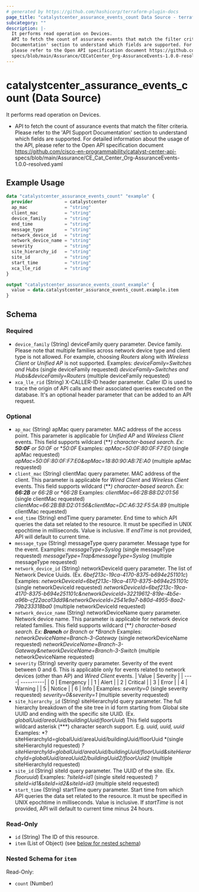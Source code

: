 ```yaml
---
# generated by https://github.com/hashicorp/terraform-plugin-docs
page_title: "catalystcenter_assurance_events_count Data Source - terraform-provider-catalystcenter"
subcategory: ""
description: |-
  It performs read operation on Devices.
  API to fetch the count of assurance events that match the filter criteria. Please refer to the 'API Support
  Documentation' section to understand which fields are supported. For detailed information about the usage of the API,
  please refer to the Open API specification document https://github.com/cisco-en-programmability/catalyst-center-api-
  specs/blob/main/Assurance/CECatCenter_Org-AssuranceEvents-1.0.0-resolved.yaml
---
```


# catalystcenter_assurance_events_count (Data Source)

It performs read operation on Devices.

- API to fetch the count of assurance events that match the filter criteria. Please refer to the 'API Support
Documentation' section to understand which fields are supported. For detailed information about the usage of the API,
please refer to the Open API specification document https://github.com/cisco-en-programmability/catalyst-center-api-
specs/blob/main/Assurance/CE_Cat_Center_Org-AssuranceEvents-1.0.0-resolved.yaml

## Example Usage

```terraform
data "catalystcenter_assurance_events_count" "example" {
  provider            = catalystcenter
  ap_mac              = "string"
  client_mac          = "string"
  device_family       = "string"
  end_time            = "string"
  message_type        = "string"
  network_device_id   = "string"
  network_device_name = "string"
  severity            = "string"
  site_hierarchy_id   = "string"
  site_id             = "string"
  start_time          = "string"
  xca_lle_rid         = "string"
}

output "catalystcenter_assurance_events_count_example" {
  value = data.catalystcenter_assurance_events_count.example.item
}
```

<!-- schema generated by tfplugindocs -->
## Schema

### Required

- `device_family` (String) deviceFamily query parameter. Device family. Please note that multiple families across network device type and client type is not allowed. For example, choosing *Routers* along with *Wireless Client* or *Unified AP* is not supported. Examples:
*deviceFamily=Switches and Hubs* (single deviceFamily requested)
*deviceFamily=Switches and Hubs&deviceFamily=Routers* (multiple deviceFamily requested)
- `xca_lle_rid` (String) X-CALLER-ID header parameter. Caller ID is used to trace the origin of API calls and their associated queries executed on the database. It's an optional header parameter that can be added to an API request.

### Optional

- `ap_mac` (String) apMac query parameter. MAC address of the access point. This parameter is applicable for *Unified AP* and *Wireless Client* events.
This field supports wildcard (***) character-based search. Ex: **50:0F** or *50:0F** or **50:0F*
Examples:
*apMac=50:0F:80:0F:F7:E0* (single apMac requested)
*apMac=50:0F:80:0F:F7:E0&apMac=18:80:90:AB:7E:A0* (multiple apMac requested)
- `client_mac` (String) clientMac query parameter. MAC address of the client. This parameter is applicable for *Wired Client* and *Wireless Client* events.
This field supports wildcard (***) character-based search. Ex: **66:2B** or *66:2B** or **66:2B*
Examples:
*clientMac=66:2B:B8:D2:01:56* (single clientMac requested)
*clientMac=66:2B:B8:D2:01:56&clientMac=DC:A6:32:F5:5A:89* (multiple clientMac requested)
- `end_time` (String) endTime query parameter. End time to which API queries the data set related to the resource. It must be specified in UNIX epochtime in milliseconds. Value is inclusive.
If *endTime* is not provided, API will default to current time.
- `message_type` (String) messageType query parameter. Message type for the event.
Examples:
*messageType=Syslog* (single messageType requested)
*messageType=Trap&messageType=Syslog* (multiple messageType requested)
- `network_device_id` (String) networkDeviceId query parameter. The list of Network Device Uuids. (Ex. *6bef213c-19ca-4170-8375-b694e251101c*)
Examples:
*networkDeviceId=6bef213c-19ca-4170-8375-b694e251101c* (single networkDeviceId requested)
*networkDeviceId=6bef213c-19ca-4170-8375-b694e251101c&networkDeviceId=32219612-819e-4b5e-a96b-cf22aca13dd9&networkDeviceId=2541e9a7-b80d-4955-8aa2-79b233318ba0* (multiple networkDeviceId requested)
- `network_device_name` (String) networkDeviceName query parameter. Network device name. This parameter is applicable for network device related families. This field supports wildcard (***) character-based search. Ex: **Branch** or *Branch** or **Branch* Examples:
*networkDeviceName=Branch-3-Gateway* (single networkDeviceName requested)
*networkDeviceName=Branch-3-Gateway&networkDeviceName=Branch-3-Switch* (multiple networkDeviceName requested)
- `severity` (String) severity query parameter. Severity of the event between 0 and 6. This is applicable only for events related to network devices (other than AP) and *Wired Client* events.
| Value | Severity    | | ----| ----------| | 0     | Emergency   | | 1     | Alert       | | 2     | Critical    | | 3     | Error       | | 4     | Warning     | | 5     | Notice      | | 6     | Info        |
Examples:
*severity=0* (single severity requested)
*severity=0&severity=1* (multiple severity requested)
- `site_hierarchy_id` (String) siteHierarchyId query parameter. The full hierarchy breakdown of the site tree in id form starting from Global site UUID and ending with the specific site UUID. (Ex. *globalUuid/areaUuid/buildingUuid/floorUuid*)
This field supports wildcard asterisk (***) character search support. E.g. **uuid*, *uuid, uuid**
Examples:
*?siteHierarchyId=globalUuid/areaUuid/buildingUuid/floorUuid *(single siteHierarchyId requested)
*?siteHierarchyId=globalUuid/areaUuid/buildingUuid/floorUuid&siteHierarchyId=globalUuid/areaUuid2/buildingUuid2/floorUuid2* (multiple siteHierarchyId requested)
- `site_id` (String) siteId query parameter. The UUID of the site. (Ex. *flooruuid*)
Examples:
*?siteId=id1* (single siteId requested)
*?siteId=id1&siteId=id2&siteId=id3* (multiple siteId requested)
- `start_time` (String) startTime query parameter. Start time from which API queries the data set related to the resource. It must be specified in UNIX epochtime in milliseconds. Value is inclusive.
If *startTime* is not provided, API will default to current time minus 24 hours.

### Read-Only

- `id` (String) The ID of this resource.
- `item` (List of Object) (see [below for nested schema](#nestedatt--item))

<a id="nestedatt--item"></a>
### Nested Schema for `item`

Read-Only:

- `count` (Number)
